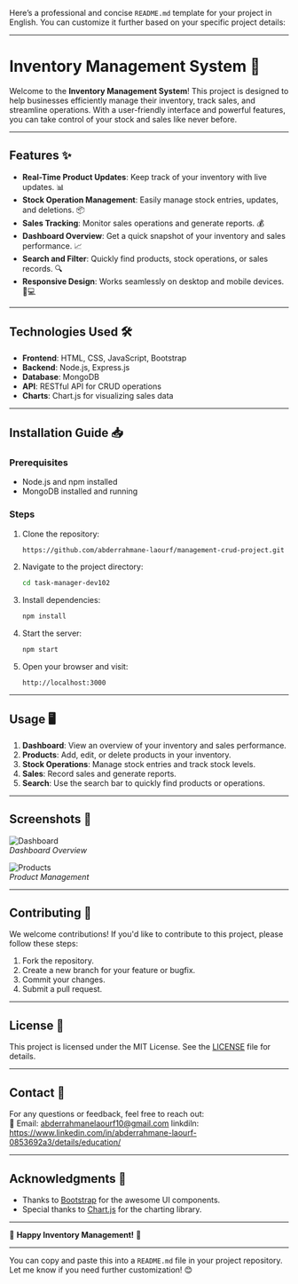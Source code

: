 Here’s a professional and concise `README.md` template for your project in English. You can customize it further based on your specific project details:

---

# Inventory Management System 🚀

Welcome to the **Inventory Management System**! This project is designed to help businesses efficiently manage their inventory, track sales, and streamline operations. With a user-friendly interface and powerful features, you can take control of your stock and sales like never before.

---

## Features ✨

- **Real-Time Product Updates**: Keep track of your inventory with live updates. 📊
- **Stock Operation Management**: Easily manage stock entries, updates, and deletions. 📦
- **Sales Tracking**: Monitor sales operations and generate reports. 💰
- **Dashboard Overview**: Get a quick snapshot of your inventory and sales performance. 📈
- **Search and Filter**: Quickly find products, stock operations, or sales records. 🔍
- **Responsive Design**: Works seamlessly on desktop and mobile devices. 📱💻

---

## Technologies Used 🛠️

- **Frontend**: HTML, CSS, JavaScript, Bootstrap
- **Backend**: Node.js, Express.js
- **Database**: MongoDB
- **API**: RESTful API for CRUD operations
- **Charts**: Chart.js for visualizing sales data

---

## Installation Guide 📥

### Prerequisites
- Node.js and npm installed
- MongoDB installed and running

### Steps
1. Clone the repository:
   ```bash
   https://github.com/abderrahmane-laourf/management-crud-project.git
   ```
2. Navigate to the project directory:
   ```bash
   cd task-manager-dev102
   ```
3. Install dependencies:
   ```bash
   npm install
   ```
4. Start the server:
   ```bash
   npm start
   ```
5. Open your browser and visit:
   ```
   http://localhost:3000
   ```

---

## Usage 🖥️

1. **Dashboard**: View an overview of your inventory and sales performance.
2. **Products**: Add, edit, or delete products in your inventory.
3. **Stock Operations**: Manage stock entries and track stock levels.
4. **Sales**: Record sales and generate reports.
5. **Search**: Use the search bar to quickly find products or operations.

---

## Screenshots 📸

![Dashboard](screenshots/dashboard.png)  
*Dashboard Overview*

![Products](screenshots/products.png)  
*Product Management*

---

## Contributing 🤝

We welcome contributions! If you'd like to contribute to this project, please follow these steps:
1. Fork the repository.
2. Create a new branch for your feature or bugfix.
3. Commit your changes.
4. Submit a pull request.

---

## License 📜

This project is licensed under the MIT License. See the [LICENSE](LICENSE) file for details.

---

## Contact 📧

For any questions or feedback, feel free to reach out:  
📩 Email:  abderrahmanelaourf10@gmail.com
 linkdiln: https://www.linkedin.com/in/abderrahmane-laourf-0853692a3/details/education/

---

## Acknowledgments 🙏

- Thanks to [Bootstrap](https://getbootstrap.com/) for the awesome UI components.
- Special thanks to [Chart.js](https://www.chartjs.org/) for the charting library.

---

🌟 **Happy Inventory Management!** 🌟

---

You can copy and paste this into a `README.md` file in your project repository. Let me know if you need further customization! 😊
